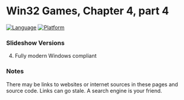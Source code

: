 # Win32 Games, Chapter 4, part 4
[![Language](https://img.shields.io/badge/Language%20-C++-blue.svg)](https://github.com/GeorgePimpleton/Win32-games/)
[![Platform](https://img.shields.io/badge/Platform%20-Win32-blue.svg)](https://github.com/GeorgePimpleton/Win32-games/)

### Slideshow Versions
4. Fully modern Windows compliant

### Notes
There may be links to websites or internet sources in these pages and source code. Links can go stale. A search engine is your friend.
